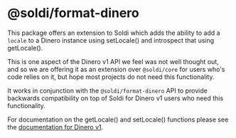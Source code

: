 # @soldi/format-dinero

This package offers an extension to Soldi which adds the ability
to add a `locale` to a Dinero instance using setLocale() and introspect
that using getLocale().

This is one aspect of the Dinero v1 API we feel was not well thought
out, and so we are offering it as an extension over `@soldi/core` for
users who's code relies on it, but hope most projects do not
need this functionality.

It works in conjunction with the `@soldi/format-dinero` API to provide
backwards compatibility on top of Soldi for Dinero v1 users who need
this functionality.

For documentation on the getLocale() and setLocale() functions please
see the [documentation for Dinero
v1](https://dinerojs.com/module-dinero).
